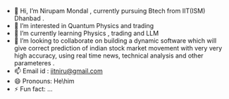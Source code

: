 - 👋 Hi, I’m Nirupam Mondal , currently pursuing Btech from IIT(ISM) Dhanbad .
- 👀 I’m interested in Quantum Physics and trading
- 🌱 I’m currently learning Physics , trading and LLM
- 💞️ I’m looking to collaborate on building a dynamic software which will give correct prediction of indian stock market movement with very very high accuracy, using real time news, technical analysis and other parameteres .
- 📫 Email id : iitniru@gmail.com
- 😄 Pronouns: He\him
- ⚡ Fun fact: ...

<!---
NiruIIT/NiruIIT is a ✨ special ✨ repository because its `README.md` (this file) appears on your GitHub profile.
You can click the Preview link to take a look at your changes.
--->
